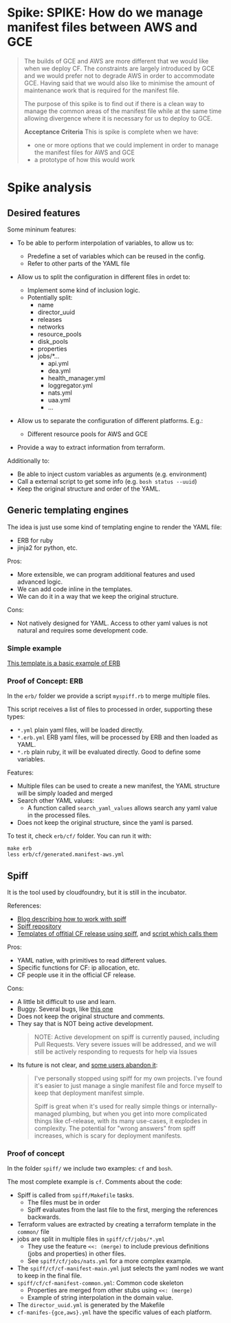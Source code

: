 # Spike: SPIKE: How do we manage manifest files between AWS and GCE


> The builds of GCE and AWS are more different that we would like when
> we deploy CF. The constraints are largely introduced by GCE and we would prefer
> not to degrade AWS in order to accommodate GCE. Having said that we would also
> like to minimise the amount of maintenance work that is required for the manifest file.
>
> The purpose of this spike is to find out if there is a clean way to manage
> the common areas of the manifest file while at the same time allowing
> divergence where it is necessary for us to deploy to GCE.
>
> **Acceptance Criteria**
> This is spike is complete when we have:
> - one or more options that we could implement in order to manage the manifest files for AWS and GCE
> - a prototype of how this would work

# Spike analysis

## Desired features

Some mininum features:

 * To be able to perform interpolation of variables, to allow us to:
   * Predefine a set of variables which can be reused in the config.
   * Refer to other parts of the YAML file

 * Allow us to split the configuration in different files in ordet to:
   * Implement some kind of inclusion logic.
   * Potentially split:
     - name
     - director_uuid
     - releases
     - networks
     - resource\_pools
     - disk_pools
     - properties
     - jobs/*...
       - api.yml
       - dea.yml
       - health_manager.yml
       - loggregator.yml
       - nats.yml
       - uaa.yml
       - ...

 * Allow us to separate the configuration of different platforms. E.g.:
   * Different resource pools for AWS and GCE

 * Provide a way to extract information from terraform.

Additionally to:

 * Be able to inject custom variables as arguments (e.g. environment)
 * Call a external script to get some info (e.g. `bosh status --uuid`)
 * Keep the original structure and order of the YAML.


## Generic templating engines

The idea is just use some kind of templating engine to render the YAML file:

 * ERB for ruby
 * jinja2 for python, etc.

Pros:
 * More extensible, we can program additional features and used advanced logic.
 * We can add code inline in the templates.
 * We can do it in a way that we keep the original structure.

Cons:
 * Not natively designed for YAML. Access to other yaml values is not natural and requires
   some development code.

### Simple example

[This template is a basic example of ERB](https://gist.github.com/frodenas/6711234bab7a28d422b4)

### Proof of Concept: ERB

In the `erb/` folder we provide a script `myspiff.rb` to merge multiple files.

This script receives a list of files to processed in order, supporting these types:

  * `*.yml` plain yaml files,  will be loaded directly.
  * `*.erb.yml` ERB yaml files, will be processed by ERB and then loaded as YAML.
  * `*.rb` plain ruby, it will be evaluated directly. Good to define some variables.

Features:

 * Multiple files can be used to create a new manifest, the YAML structure will be simply loaded and merged
 * Search other YAML values:
    * A function called `search_yaml_values` allows search any yaml value in the processed files.
 * Does not keep the original structure, since the yaml is parsed.


To test it, check `erb/cf/` folder. You can run it with:

```
make erb
less erb/cf/generated.manifest-aws.yml
```


## Spiff

It is the tool used by cloudfoundry, but it is still in the incubator.

References:
 * [Blog describing how to work with spiff](https://blog.starkandwayne.com/2015/03/31/decomposing-bosh-manifests-with-spiff/)
 * [Spiff repository](https://github.com/cloudfoundry-incubator/spiff)
 * [Templates of offitial CF release using spiff](https://github.com/cloudfoundry/cf-release/tree/master/templates), and [script which calls them](https://github.com/cloudfoundry/cf-release/blob/master/generate_deployment_manifest)


Pros:
 * YAML native, with primitives to read different values.
 * Specific functions for CF: ip allocation, etc.
 * CF people use it in the official CF release.

Cons:
 * A little bit difficult to use and learn.
 * Buggy. Several bugs, like [this one](https://github.com/cloudfoundry-incubator/spiff/issues/27)
 * Does not keep the original structure and comments.
 * They say that is NOT being active development.
   > NOTE: Active development on spiff is currently paused, including Pull Requests. Very severe issues will be addressed, and we will still be actively responding to requests for help via Issues
 * Its future is not clear, and [some users abandon it](https://github.com/cloudfoundry-incubator/spiff/issues/27#issuecomment-56316106):
   > I've personally stopped using spiff for my own projects. I've found it's easier to just manage a single manifest file and force myself to keep that deployment manifest simple.
   >
   > Spiff is great when it's used for really simple things or internally-managed plumbing, but when you get into more complicated things like cf-release, with its many use-cases, it explodes in complexity. The potential for "wrong answers" from spiff increases, which is scary for deployment manifests.

### Proof of concept

In the folder `spiff/` we include two examples: `cf` and `bosh`.


The most complete example is `cf`. Comments about the code:

 * Spiff is called from `spiff/Makefile` tasks.
   * The files must be in order
   * Spiff evaluates from the last file to the first, merging the references backwards.
 * Terraform values are extracted by creating a terraform template in the `common/` file
 * jobs are split in multiple files in `spiff/cf/jobs/*.yml`
   * They use the feature `<<: (merge)` to include previous definitions (jobs and properties) in other files.
   * See `spiff/cf/jobs/nats.yml` for a more complex example.
 * The `spiff/cf/cf-manifest-main.yml` just selects the yaml nodes we want to keep in the final file.
 * `spiff/cf/cf-manifest-common.yml`: Common code skeleton
   * Properties are merged from other stubs using `<<: (merge)`
   * Example of string interpolation in the domain value.
 * The `director_uuid.yml` is generated by the Makefile
 * `cf-manifes-{gce,aws}.yml` have the specific values of each platform.


